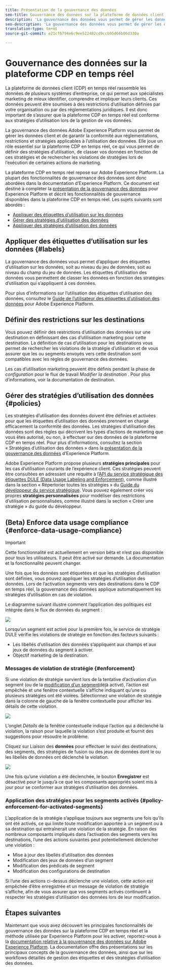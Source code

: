 ```yaml
---
title: Présentation de la gouvernance des données
seo-title: Gouvernance des données sur la plateforme de données client en temps réel
description: 'La gouvernance des données vous permet de gérer les données client et de garantir la conformité aux réglementations, restrictions et stratégies applicables à l’utilisation des données. '
seo-description: 'La gouvernance des données vous permet de gérer les données client et de garantir la conformité aux réglementations, restrictions et stratégies applicables à l’utilisation des données. '
translation-type: tm+mt
source-git-commit: e21cf6794e6c9ee522482cd9ccb95d66b06d330a

---
```



# Gouvernance des données sur la plateforme CDP en temps réel

La plateforme de données client (CDP) en temps réel rassemble les données de plusieurs systèmes d’entreprise, ce qui permet aux spécialistes marketing de mieux identifier, comprendre et impliquer leurs clients. Ces données peuvent être soumises à des restrictions d’utilisation définies par votre organisation ou par des réglementations juridiques. Il est donc important de s’assurer que la plateforme CDP en temps réel est conforme aux stratégies d’utilisation lors de la gestion de vos données.

La gouvernance des données Adobe Experience Platform vous permet de gérer les données client et de garantir la conformité aux réglementations, restrictions et stratégies applicables à l’utilisation des données. Elle joue un rôle essentiel sur la plateforme CDP en temps réel, ce qui vous permet de définir des stratégies d’utilisation, de classer vos données en fonction de ces stratégies et de rechercher les violations de stratégies lors de l’exécution de certaines actions de marketing.

La plateforme CDP en temps réel repose sur Adobe Experience Platform. La plupart des fonctionnalités de gouvernance des données sont donc abordées dans la documentation d’Experience Platform. Ce document est destiné à compléter la [présentation de la gouvernance des données](../../data-governance/home.md) pour Experience Platform et décrit les fonctionnalités de gouvernance disponibles dans la plateforme CDP en temps réel. Les sujets suivants sont abordés :

* [Appliquer des étiquettes d’utilisation sur les données](#labels)
* [Gérer des stratégies d’utilisation des données](#policies)
* [Appliquer des stratégies d’utilisation des données](#enforcement)

## Appliquer des étiquettes d’utilisation sur les données {#labels}

La gouvernance des données vous permet d’appliquer des étiquettes d’utilisation sur les données, soit au niveau du jeu de données, soit au niveau du champ du jeu de données. Les étiquettes d’utilisation des données vous permettent de classer les données en fonction des stratégies d’utilisation qui s’appliquent à ces données.

Pour plus d’informations sur l’utilisation des étiquettes d’utilisation des données, consultez le [Guide de l’utilisateur des étiquettes d’utilisation des données](../../data-governance/labels/overview.md) pour Adobe Experience Platform.

## Définir des restrictions sur les destinations

Vous pouvez définir des restrictions d’utilisation des données sur une destination en définissant des cas d’utilisation marketing pour cette destination. La définition de cas d’utilisation pour les destinations vous permet de rechercher les violations de la stratégie d’utilisation et de vous assurer que les  ou segments envoyés vers cette destination sont compatibles avec les règles de gouvernance des données.

Les cas d’utilisation marketing peuvent être définis pendant la phase de _configuration_ pour le flux de travail _Modifier la destination_ . Pour plus d’informations, voir la documentation de destination.


## Gérer des stratégies d’utilisation des données {#policies}

Les stratégies d’utilisation des données doivent être définies et activées pour que les étiquettes d’utilisation des données prennent en charge efficacement la conformité des données. Les stratégies d’utilisation des données sont des règles qui décrivent les types d’actions de marketing que vous êtes autorisé, ou non, à effectuer sur des données de la plateforme CDP en temps réel. Pour plus d’informations, consultez la section « Stratégies d’utilisation des données » dans la [présentation de la gouvernance des données](../../data-governance/home.md) d’Experience Platform.

Adobe Experience Platform propose plusieurs **stratégies principales** pour les cas d’utilisation courants de l’expérience client. Ces stratégies peuvent être consultées en adressant une requête à l’[API du service stratégique des étiquettes DULE (Data Usage Labeling and Enforcement)](https://www.adobe.io/apis/experienceplatform/home/api-reference.html#!acpdr/swagger-specs/dule-policy-service.yaml), comme illustré dans la section « Répertorier toutes les stratégies » du [Guide du développeur du service stratégique](../../data-governance/policies/overview.md). Vous pouvez également créer vos propres **stratégies personnalisées** pour modéliser des restrictions d’utilisation personnalisées, comme illustré dans la section « Créer une stratégie » du guide du développeur.

## (Beta) Enforce data usage compliance {#enforce-data-usage-compliance}

>[!IMPORTANT]
>Cette fonctionnalité est actuellement en version bêta et n’est pas disponible pour tous les utilisateurs. Il peut être activé sur demande. La documentation et la fonctionnalité peuvent changer.

Une fois que les données sont étiquetées et que les stratégies d’utilisation sont définies, vous pouvez appliquer les stratégies d’utilisation des données. Lors de l’activation  segments  vers des destinations dans le CDP en temps réel, la gouvernance des données applique automatiquement les stratégies d’utilisation en cas de violation.

Le diagramme suivant illustre comment l’application des politiques est intégrée dans le flux de données du segment   :

![](assets/enforcement-flow.png)

Lorsqu’un segment est activé pour la première fois, le service de stratégie DULE vérifie les violations de stratégie en fonction des facteurs suivants :

* Les libellés d’utilisation des données s’appliquent aux champs et aux jeux de données du segment à activer.
* Objectif marketing de la destination.

### Messages de violation de stratégie {#enforcement}

Si une violation de stratégie survient lors de la tentative d’activation d’un segment (ou de la [modification d’un segment](#policy-enforcement-for-activated-segments)déjà activé), l’action est empêchée et une fenêtre contextuelle s’affiche indiquant qu’une ou plusieurs stratégies ont été violées. Sélectionnez une violation de stratégie dans la colonne de gauche de la fenêtre contextuelle pour afficher les détails de cette violation.

![](assets/violation-popover.png)

L’onglet *Détails* de la fenêtre contextuelle indique l’action qui a déclenché la violation, la raison pour laquelle la violation s’est produite et fournit des suggestions pour résoudre le problème.

Cliquez sur Liaison des **données** pour effectuer le suivi des destinations, des segments, des stratégies de fusion ou des jeux de données dont le ou les libellés de données ont déclenché la violation.

![](assets/data-lineage.png)

Une fois qu’une violation a été déclenchée, le bouton **Enregistrer** est désactivé pour le   jusqu’à ce que les composants appropriés soient mis à jour pour se conformer aux stratégies d’utilisation des données.

### Application des stratégies pour les segments activés {#policy-enforcement-for-activated-segments}

L’application de la stratégie s’applique toujours aux segments une fois qu’ils ont été activés, ce qui limite toute modification apportée à un segment ou à sa destination qui entraînerait une violation de la stratégie. En raison des nombreux composants impliqués dans l’activation des segments vers les destinations, l’une des actions suivantes peut potentiellement déclencher une violation :

* Mise à jour des libellés d’utilisation des données
* Modification des jeux de données d’un segment
* Modification des prédicats de segment
* Modification des configurations de destination

Si l’une des actions ci-dessus déclenche une violation, cette action est empêchée d’être enregistrée et un message de violation de stratégie s’affiche, afin de vous assurer que vos segments activés continuent à respecter les stratégies d’utilisation des données lors de leur modification.

## Étapes suivantes

Maintenant que vous avez découvert les principales fonctionnalités de gouvernance des données sur la plateforme CDP en temps réel et la méthode utilisée par Experience Platform pour les activer, reportez-vous à la [documentation relative à la gouvernance des données sur Adobe Experience Platform](../../data-governance/home.md). La documentation offre des présentations sur les principaux concepts de la gouvernance des données, ainsi que sur les workflows détaillés de gestion des étiquettes et des stratégies d’utilisation des données.